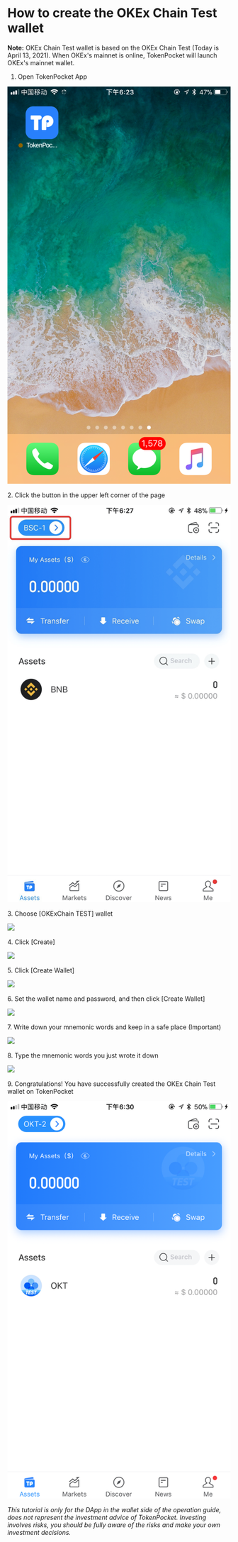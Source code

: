 # How to create the OKEx Chain Test wallet

**Note:** OKEx Chain Test wallet is based on the OKEx Chain Test (Today is April 13, 2021). When OKEx's mainnet is online, TokenPocket will launch OKEx's mainnet wallet.



1. Open TokenPocket App

![](<../../.gitbook/assets/1 (34).png>)



2\. Click the button in the upper left corner of the page

![](<../../.gitbook/assets/2 (14).png>)



3\. Choose \[OKExChain TEST] wallet

![](https://tp-statics.tokenpocket.pro/token/tokenpocket-1618314197727.jpg)



4\. Click \[Create]

![](https://tp-statics.tokenpocket.pro/token/tokenpocket-1618314255755.jpg)



5\. Click \[Create Wallet]

![](https://tp-statics.tokenpocket.pro/token/tokenpocket-1618314270674.jpg)



6\. Set the wallet name and password, and then click \[Create Wallet]

![](https://tp-statics.tokenpocket.pro/token/tokenpocket-1618314284920.jpg)

7\. Write down your mnemonic words and keep in a safe place (Important)

![](https://tp-statics.tokenpocket.pro/token/tokenpocket-1618314298506.jpg)



8\. Type the mnemonic words you just wrote it down

![](https://tp-statics.tokenpocket.pro/token/tokenpocket-1618314331292.jpg)



9\. Congratulations! You have successfully created the OKEx Chain Test wallet on TokenPocket

![](<../../.gitbook/assets/3 (12).png>)





_This tutorial is only for the DApp in the wallet side of the operation guide, does not represent the investment advice of TokenPocket. Investing involves risks, you should be fully aware of the risks and make your own investment decisions._



